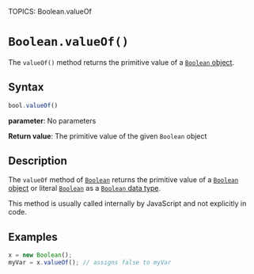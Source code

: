 TOPICS: Boolean.valueOf

# `Boolean.valueOf()`

The `valueOf()` method returns the primitive value of a [`Boolean` object](/en/webfrontend/Boolean).

## Syntax

```javascript
bool.valueOf()
```

**parameter**: No parameters

**Return value**: The primitive value of the given `Boolean` object

## Description

The `valueOf` method of [`Boolean`](/en/webfrontend/Boolean) returns the primitive value of a
[`Boolean` object](/en/webfrontend/Boolean) or literal
[`Boolean`](/en/webfrontend/Boolean) as a [`Boolean` data type](/en/glossary/Boolean).

This method is usually called internally by JavaScript and not explicitly in code.

## Examples

```javascript
x = new Boolean();
myVar = x.valueOf(); // assigns false to myVar
```

